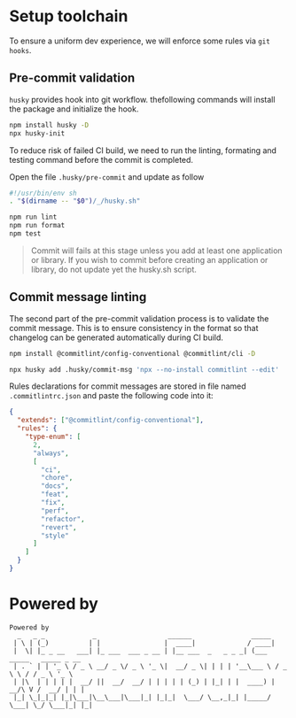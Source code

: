 
# **Setup toolchain**

To ensure a uniform dev experience, we will enforce some rules via `git hooks`.

## **Pre-commit validation**

`husky` provides hook into git workflow. thefollowing commands will install the package and initialize the hook.

```bash
npm install husky -D
npx husky-init
```

To reduce risk of failed CI build, we need to run the linting, formating and testing command before the commit is completed.

Open the file `.husky/pre-commit` and update as follow

```bash
#!/usr/bin/env sh
. "$(dirname -- "$0")/_/husky.sh"

npm run lint
npm run format
npm test
```

> Commit will fails at this stage unless you add at least one application or library. If you wish to commit before creating an application or library, do not update yet the husky.sh script.

## **Commit message linting**

The second part of the pre-commit validation process is to validate the commit message. This is to ensure consistency in the format so that changelog can be generated automatically during CI build.

```bash
npm install @commitlint/config-conventional @commitlint/cli -D

npx husky add .husky/commit-msg 'npx --no-install commitlint --edit'
```

Rules declarations for commit messages are stored in file named `.commitlintrc.json` and paste the following code into it:

```json
{
  "extends": ["@commitlint/config-conventional"],
  "rules": {
    "type-enum": [
      2,
      "always",
      [
        "ci",
        "chore",
        "docs",
        "feat",
        "fix",
        "perf",
        "refactor",
        "revert",
        "style"
      ]
    ]
  }
}
```

# Powered by

``` 
Powered by
  _   _ _            _                  ______               _____                      
 | \ | (_)          | |                |  ____|             / ____|                     
 |  \| |_ _ __   ___| |_ ___  ___ _ __ | |__ ___  _   _ _ _| (___   _____   _____ _ __  
 | . ` | | '_ \ / _ \ __/ _ \/ _ \ '_ \|  __/ _ \| | | | '__\___ \ / _ \ \ / / _ \ '_ \ 
 | |\  | | | | |  __/ ||  __/  __/ | | | | | (_) | |_| | |  ____) |  __/\ V /  __/ | | |
 |_| \_|_|_| |_|\___|\__\___|\___|_| |_|_|  \___/ \__,_|_| |_____/ \___| \_/ \___|_| |_|
```
